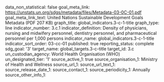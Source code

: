 data_non_statistical: false
goal_meta_link: https://unstats.un.org/sdgs/metadata/files/Metadata-03-0C-01.pdf
goal_meta_link_text: United Nations Sustainable Development Goals Metadata (PDF 207
  KB)
graph_title: global_indicators.3-c-1-title
graph_type: line
indicator_number: 3.c.1
indicator_definition: Density of physicians, nursing and midwifery personnel, dentistry
  personnel, and pharmaceutical personnel per 1,000 persons
indicator_name: global_indicators.3-c-1-title
indicator_sort_order: 03-cc-01
published: true
reporting_status: complete
sdg_goal: '3'
target_name: global_targets.3-c-title
target_id: 3.c
un_custodian_agency: World Health Organisation (WHO)
un_designated_tier: '1'
source_active_1: true
source_organisation_1: Ministry of Health and Wellness
source_url_1: 
source_url_text_1: 
source_release_date_1: 
source_contact_1: 
source_periodicity_1: Annually
source_other_info_1: 
